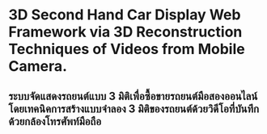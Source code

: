 # 3D Second Hand Car Display Web Framework via 3D Reconstruction Techniques of Videos from Mobile Camera.
## ระบบจัดแสดงรถยนต์แบบ 3 มิติเพื่อซื้อขายรถยนต์มือสองออนไลน์ โดยเทคนิคการสร้างแบบจำลอง 3 มิติของรถยนต์ด้วยวิดีโอที่บันทึกด้วยกล้องโทรศัพท์มือถือ
